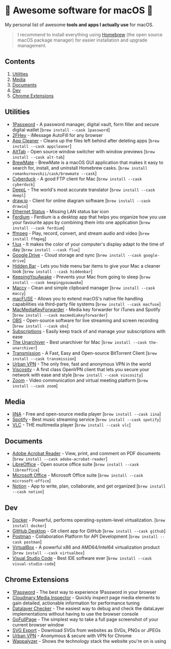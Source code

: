 # 🚀 Awesome software for macOS  

My personal list of awesome **tools and apps I actually use** for macOS.

> I recommend to install everything using [Homebrew](https://docs.brew.sh/Installation) (the open source macOS  package manager) for easier installation and upgrade management.

## Contents

1. [Utilities](#utilities)
2. [Media](#media)
3. [Documents](#documents)
4. [Dev](#dev)
5. [Chrome Extensions](#chrome-extensions)

## Utilities
- [1Password](https://1password.com/) - A password manager, digital vault, form filler and secure digital wallet [`brew install --cask 1password`]
- [2FHey](https://2fhey.com/) - iMessage AutoFill for any browser
- [App Cleaner](https://freemacsoft.net/appcleaner/) - Cleans up the files left behind after deleting apps [`brew install --cask appcleaner`]
- [AltTab](https://alt-tab-macos.netlify.app/) - Open source window switcher with window previews [`brew install --cask alt-tab`]
- [BrewMate](https://github.com/romankurnovskii/BrewMate) - BrewMate is a macOS GUI application that makes it easy to search for, install, and uninstall Homebrew casks. [`brew install romankurnovskii/cask/brewmate --cask`]
- [Cyberduck](https://cyberduck.io/) - A good FTP client for Mac [`brew install --cask cyberduck`]
- [DeepL](https://www.deepl.com/) - The world's most accurate translator [`brew install --cask deepl`]
- [draw.io](https://www.drawio.com/) - Client for online diagram software [`brew install --cask drawio`]
- [Ethernet Status](https://ethernetstatus.com/) - Missing LAN status bar icon
- [Ferdium](https://ferdium.org/) - Ferdium is a desktop app that helps you organize how you use your favourite apps by combining them into one application [`brew install --cask ferdium`]
- [ffmpeg](https://ffmpeg.org/) - Play, record, convert, and stream audio and video [`brew install ffmpeg`]
- [f.lux](https://justgetflux.com/) - It makes the color of your computer's display adapt to the time of day [`brew install --cask flux`]
- [Google Drive](https://www.google.com/drive/) - Cloud storage and sync [`brew install --cask google-drive`]
- [Hidden Bar](https://github.com/dwarvesf/hidden) -  Lets you hide menu bar items to give your Mac a cleaner look [`brew install --cask hiddenbar`]
- [KeepingYouAwake](https://keepingyouawake.app/) - Prevents your Mac from going to sleep [`brew install --cask keepingyouawake`]
- [Maccy](https://github.com/p0deje/Maccy) - Clean and simple clipboard manager [`brew install --cask maccy`]
- [macFUSE](https://osxfuse.github.io/) - Allows you to extend macOS's native file handling capabilities via third-party file systems [`brew install --cask macfuse`]
- [MacMediaKeyForwarder](https://github.com/quentinlesceller/macmediakeyforwarder) - Media key forwarder for iTunes and Spotify [`brew install --cask macmediakeyforwarder`]
- [OBS](https://obsproject.com/) - Open-source software for live streaming and screen recording [`brew install --cask obs`]
- [Subscriptions](https://apps.apple.com/app/subscriptions-track-expenses/id1577082754) - Easily keep track of and manage your subscriptions with ease
- [The Unarchiver](https://theunarchiver.com/) - Best unarchiver for Mac [`brew install --cask the-unarchiver`]
- [Transmission](https://transmissionbt.com/) - A Fast, Easy and Open-source BitTorrent Client [`brew install --cask transmission`]
- [Urban VPN](https://www.urban-vpn.com/) - The only free, fast and anonymous VPN in the world
- [Viscosity](https://www.sparklabs.com/viscosity/) - A first class OpenVPN client that lets you secure your network with ease and style [`brew install --cask viscosity`]
- [Zoom](https://www.zoom.us/) - Video communication and virtual meeting platform [`brew install --cask zoom`]

## Media

- [IINA](https://iina.io/) - Free and open-source media player [`brew install --cask iina`]
- [Spotify](https://www.spotify.com/) - Best music streaming service [`brew install --cask spotify`]
- [VLC](https://www.videolan.org/) - THE multimedia player [`brew install --cask vlc`]

## Documents

- [Adobe Acrobat Reader](https://get.adobe.com/reader/) - View, print, and comment on PDF documents [`brew install --cask adobe-acrobat-reader`]
- [LibreOffice](https://www.libreoffice.org/) - Open source office suite [`brew install --cask libreoffice`]
- [Microsoft Office](https://products.office.com/mac/microsoft-office-for-mac/) - Microsoft Office suite [`brew install --cask microsoft-office`]
- [Notion](https://www.notion.so/) - App to write, plan, collaborate, and get organized [`brew install --cask notion`]  


## Dev

- [Docker](https://www.docker.com/) - Powerful, performs operating-system-level virtualization. [`brew install docker`]
- [GitHub Desktop](https://desktop.github.com/) - Git client app for GitHub [`brew install --cask github`]
- [Postman](https://www.postman.com/) - Collaboration Platform for API Development [`brew install --cask postman`]
- [VirtualBox](https://www.virtualbox.org/) - A powerful x86 and AMD64/Intel64 virtualization product [`brew install --cask virtualbox`]
- [Visual Studio Code](https://code.visualstudio.com/) - Best IDE software ever [`brew install --cask visual-studio-code`]

## Chrome Extensions

- [1Password](https://chrome.google.com/webstore/detail/1password-%E2%80%93-password-mana/aeblfdkhhhdcdjpifhhbdiojplfjncoa?hl=en) - The best way to experience 1Password in your browser
- [Cloudinary Media Inspector](https://chrome.google.com/webstore/detail/cloudinary-media-inspecto/ehnkhkglbafecknplfmjklnnjimokpkg?hl=en) - Quickly inspect page media elements to gain detailed, actionable information for performance tuning
- [Datalayer Checker](https://chrome.google.com/webstore/detail/datalayer-checker/ffljdddodmkedhkcjhpmdajhjdbkogke?hl=en) - The easiest way to debug and check the dataLayer implementations without having to use the browser console
- [GoFullPage](https://chrome.google.com/webstore/detail/gofullpage-full-page-scre/fdpohaocaechififmbbbbbknoalclacl?hl=en) - The simplest way to take a full page screenshot of your current browser window
- [SVG Export](https://chrome.google.com/webstore/detail/svg-export/naeaaedieihlkmdajjefioajbbdbdjgp?hl=en) - Download SVGs from websites as SVGs, PNGs or JPEGs
- [Urban VPN](https://chrome.google.com/webstore/detail/urban-vpn-proxy/eppiocemhmnlbhjplcgkofciiegomcon?hl=en) - Anonymous & secure with VPN for Chrome
- [Wappalyzer](https://chrome.google.com/webstore/detail/wappalyzer/gppongmhjkpfnbhagpmjfkannfbllamg?hl=en) - Shows the technology stack the website you're on is using

